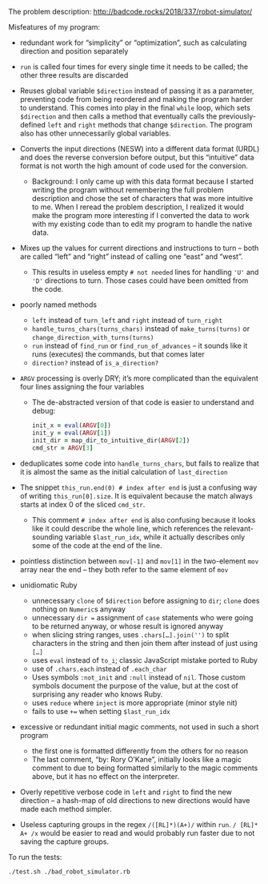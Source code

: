 The problem description: http://badcode.rocks/2018/337/robot-simulator/

Misfeatures of my program:

- redundant work for “simplicity” or “optimization”, such as calculating direction and position separately
- `run` is called four times for every single time it needs to be called; the other three results are discarded
- Reuses global variable `$direction` instead of passing it as a parameter, preventing code from being reordered and making the program harder to understand. This comes into play in the final `while` loop, which sets `$direction` and then calls a method that eventually calls the previously-defined `left` and `right` methods that change `$direction`. The program also has other unnecessarily global variables.
- Converts the input directions (NESW) into a different data format (URDL) and does the reverse conversion before output, but this “intuitive” data format is not worth the high amount of code used for the conversion.
    - Background: I only came up with this data format because I started writing the program without remembering the full problem description and chose the set of characters that was more intuitive to me. When I reread the problem description, I realized it would make the program more interesting if I converted the data to work with my existing code than to edit my program to handle the native data.
- Mixes up the values for current directions and instructions to turn – both are called “left” and “right” instead of calling one “east” and “west”.
    - This results in useless empty `# not needed` lines for handling `'U'` and `'D'` directions to turn. Those cases could have been omitted from the code.
- poorly named methods
    - `left` instead of `turn_left` and `right` instead of `turn_right`
    - `handle_turns_chars(turns_chars)` instead of `make_turns(turns)` or `change_direction_with_turns(turns)`
    - `run` instead of `find_run` or `find_run_of_advances` – it sounds like it runs (executes) the commands, but that comes later
    - `direction?` instead of `is_a_direction?`
- `ARGV` processing is overly DRY; it’s more complicated than the equivalent four lines assigning the four variables
    -   The de-abstracted version of that code is easier to understand and debug:
        
        ~~~ruby
        init_x = eval(ARGV[0])
        init_y = eval(ARGV[1])
        init_dir = map_dir_to_intuitive_dir(ARGV[2])
        cmd_str = ARGV[3]
        ~~~

- deduplicates some code into `handle_turns_chars`, but fails to realize that it is almost the same as the initial calculation of `last_direction`
- The snippet `this_run.end(0) # index after end` is just a confusing way of writing `this_run[0].size`. It is equivalent because the match always starts at index 0 of the sliced `cmd_str`.
    - This comment `# index after end` is also confusing because it looks like it could describe the whole line, which references the relevant-sounding variable `$last_run_idx`, while it actually describes only some of the code at the end of the line.
- pointless distinction between `mov[-1]` and `mov[1]` in the two-element `mov` array near the end – they both refer to the same element of `mov`
- unidiomatic Ruby
    - unnecessary `clone` of `$direction` before assigning to `dir`; `clone` does nothing on `Numeric`s anyway
    - unnecessary `dir =` assignment of `case` statements who were going to be returned anyway, or whose result is ignored anyway
    - when slicing string ranges, uses `.chars[…].join('')` to split characters in the string and then join them after instead of just using `[…]`
    - uses `eval` instead of `to_i`; classic JavaScript mistake ported to Ruby
    - use of `.chars.each` instead of `.each_char`
    - Uses symbols `:not_init` and `:null` instead of `nil`. Those custom symbols document the purpose of the value, but at the cost of surprising any reader who knows Ruby.
    - uses `reduce` where `inject` is more appropriate (minor style nit)
    - fails to use `+=` when setting `$last_run_idx`
- excessive or redundant initial magic comments, not used in such a short program
    - the first one is formatted differently from the others for no reason
    - The last comment, “by: Rory O’Kane”, initially looks like a magic comment to due to being formatted similarly to the magic comments above, but it has no effect on the interpreter.
- Overly repetitive verbose code in `left` and `right` to find the new direction – a hash-map of old directions to new directions would have made each method simpler.
- Useless capturing groups in the regex `/([RL]*)(A+)/` within `run`. `/ [RL]* A+ /x` would be easier to read and would probably run faster due to not saving the capture groups.

To run the tests:

~~~sh
./test.sh ./bad_robot_simulator.rb
~~~
